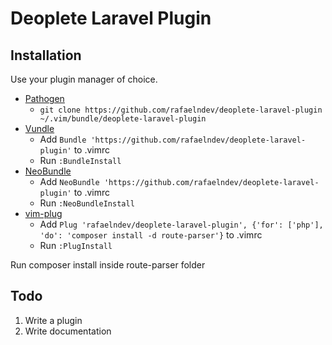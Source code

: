 # Deoplete Laravel Plugin

## Installation

Use your plugin manager of choice.

- [Pathogen](https://github.com/tpope/vim-pathogen)
  - `git clone https://github.com/rafaelndev/deoplete-laravel-plugin ~/.vim/bundle/deoplete-laravel-plugin`
- [Vundle](https://github.com/gmarik/vundle)
  - Add `Bundle 'https://github.com/rafaelndev/deoplete-laravel-plugin'` to .vimrc
  - Run `:BundleInstall`
- [NeoBundle](https://github.com/Shougo/neobundle.vim)
  - Add `NeoBundle 'https://github.com/rafaelndev/deoplete-laravel-plugin'` to .vimrc
  - Run `:NeoBundleInstall`
- [vim-plug](https://github.com/junegunn/vim-plug)
  - Add `Plug 'rafaelndev/deoplete-laravel-plugin', {'for': ['php'], 'do': 'composer install -d route-parser'}` to .vimrc
  - Run `:PlugInstall`

Run composer install inside route-parser folder

## Todo

1. Write a plugin
2. Write documentation
